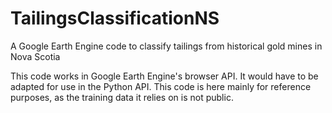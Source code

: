 # TailingsClassificationNS
A Google Earth Engine code to classify tailings from historical gold mines in Nova Scotia

This code works in Google Earth Engine's browser API. It would have to be adapted for use in the Python API. This code is here mainly for reference purposes, as the training data it relies on is not public.
